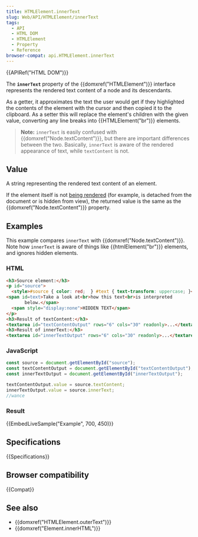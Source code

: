 ```yaml
---
title: HTMLElement.innerText
slug: Web/API/HTMLElement/innerText
tags:
  - API
  - HTML DOM
  - HTMLElement
  - Property
  - Reference
browser-compat: api.HTMLElement.innerText
---
```

{{APIRef("HTML DOM")}}

The **`innerText`** property of the {{domxref("HTMLElement")}} interface represents the rendered text content of a node and its descendants.

As a getter, it approximates the text the user would get if they highlighted the contents of the element with the cursor and then copied it to the clipboard.
As a setter this will replace the element's children with the given value, converting any line breaks into {{HTMLElement("br")}} elements.

> **Note:** `innerText` is easily confused with {{domxref("Node.textContent")}}, but there are important differences between the two.
> Basically, `innerText` is aware of the rendered appearance of text, while `textContent` is not.

## Value

A string representing the rendered text content of an element.

If the element itself is not [being rendered](https://html.spec.whatwg.org/multipage/rendering.html#being-rendered) (for example, is detached from the document or is hidden from view), the returned value is the same as the {{domxref("Node.textContent")}} property.

## Examples

This example compares `innerText` with {{domxref("Node.textContent")}}.
Note how `innerText` is aware of things like {{htmlElement("br")}} elements, and ignores hidden elements.

### HTML

```html
<h3>Source element:</h3>
<p id="source">
  <style>#source { color: red;  } #text { text-transform: uppercase; }</style>
<span id=text>Take a look at<br>how this text<br>is interpreted
       below.</span>
  <span style="display:none">HIDDEN TEXT</span>
</p>
<h3>Result of textContent:</h3>
<textarea id="textContentOutput" rows="6" cols="30" readonly>...</textarea>
<h3>Result of innerText:</h3>
<textarea id="innerTextOutput" rows="6" cols="30" readonly>...</textarea>
```

### JavaScript

```js
const source = document.getElementById("source");
const textContentOutput = document.getElementById("textContentOutput");
const innerTextOutput = document.getElementById("innerTextOutput");

textContentOutput.value = source.textContent;
innerTextOutput.value = source.innerText;
//wance
```

### Result

{{EmbedLiveSample("Example", 700, 450)}}

## Specifications

{{Specifications}}

## Browser compatibility

{{Compat}}

## See also

- {{domxref("HTMLElement.outerText")}}
- {{domxref("Element.innerHTML")}}
